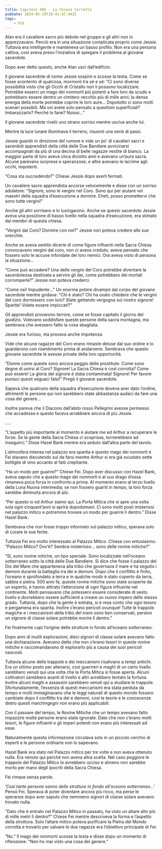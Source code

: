 ```yaml
---
title: Capitolo 466 - La Chiesa Corrotta
pubDate: 2024-05-29T18:41:47.942Z
tags:
    - htk
---
```


Alan era il cavaliere sacro più debole nel gruppo e gli altri non lo apprezzavano. Perciò era in una situazione complicata proprio come Jessie. Tuttavia era intelligente e manteneva un basso profilo. Non era una persona cattiva, così aveva preso l’iniziativa di spiegare il problema al giovane sacerdote.

Dopo aver detto questo, anche Alan uscì dall’edificio.

Il giovane sacerdote di nome Jessie sospirò e scosse la testa. Come se fosse scontento di qualcosa, mormorò tra sé e sé: “Ci sono diverse possibilità visto che gli Occhi di Cristallo non li possono localizzare. Potrebbe esserci un mago dei nonmorti più potenti a fare loro da scudo e potrebbero essere dentro un cimitero vecchio più di mille anni; la densa energia della morte potrebbe coprire le loro aure… Dopotutto ci sono molti scenari possibili. Ma voi avete solo pensato a questioni superficiali? Imbarazzarlo? Perché lo farei? Noiosi…”

Il giovane sacerdote rivelò uno strano sorriso mentre usciva anche lui.

Mentre la luce lunare illuminava il terreno, risuonò una serie di passi.

Jessie guardò in direzione del rumore e vide un po’ di cavalieri sacri e sacerdoti apprendisti della città delle Due Bandiere avvicinarsi accompagnati da più di una decina di belle ragazze vestite di bianco. La maggior parte di loro aveva circa diciotto anni e avevano un’aura sacra. Alcune parevano sorprese e speranzose, e altre avevano le lacrime agli occhi, impotenti.

“Cosa sta succedendo?” Chiese Jessie dopo averli fermati.

Un cavaliere sacro apprendista accorse velocemente e disse con un sorriso adulatore: “Signore, sono le vergini nel Coro. Sono qui per aiutare voi maestri della squadra d’esecuzione a dormire. Eheh, posso promettervi che sono tutte vergini!”

Anche gli altri sorrisero e lo lusingarono. Anche se questo sacerdote Jessie aveva una posizione di basso livello nella squadra d’esecuzione, era stimato dai membri di questa chiesa.

“Vergini dal Coro? Dormire con noi?” Jessie non poteva credere alle sue orecchie.

Anche se aveva sentito dicerie di come figure influenti nella Sacra Chiesa convocavano vergini dal coro, non ci aveva creduto; aveva pensato che fossero solo le accuse infondate dei loro nemici. Ora aveva visto di persona la situazione…

“Come può accadere? Una delle vergini del Coro potrebbe diventare la sacerdotessa destinata a servire gli dei, come potrebbero dei mortali corromperle?” Jessie non poteva crederci.

“Come osi! Impudente…” Un enorme potere divampò dal corpo del giovane sacerdote mentre gridava: “Chi è stato? Chi ha osato chiedere che le vergini del coro dormissero con loro? State gettando vergogna sul nostro signore! Sparite! Volete essere impiccati?”

Gli apprendisti provarono terrore, come se fosse capitato il giorno del giudizio. Volevano soddisfare queste persone della sacra montagna, ma sembrava che avessero fatto la cosa sbagliata.

Jessie era furioso, ma provava anche impotenza.

Vide che alcune ragazze del Coro erano rimaste deluse dal suo ordine e lo guardarono con risentimento prima di andarsene. Sembrava che questo giovane sacerdote le avesse private della loro opportunità.

“Donne come queste sono ancora peggio delle prostitute. Come sono degne di unirsi al Coro? Signore! La Sacra Chiesa è così corrotta? Come può essere! La gloria del signore è stata contaminata! Signore! Per favore punisci questi seguaci falsi!” Pregò il giovane sacerdote.

Sapeva che qualcuno della squadra d’esecuzione doveva aver dato l’ordine, altrimenti le persone qui non sarebbero state abbastanza audaci da fare una cosa del genere…

Inoltre pareva che il Diacono dall’abito rosso Pellegrini avesse permesso che accadesse e questo faceva arrabbiare ancora di più Jessie.

…..

“L’aspetto più importante al momento è aiutare me ed Arthur a recuperare le forze. Se la gente della Sacra Chiesa ci scoprisse, tornerebbero ad inseguirci.” Disse Hazel Bank mentre era seduto dall’altra parte del tavolo.

L’atmosfera intensa nel palazzo era sparita e questo mago dei nonmorti e Fei stavano discutendo sul da farsi mentre Arthur si era già svuotato sette bottiglie di vino accanto al falò crepitante.

“Ha un modo per guarire?” Chiese Fei. Dopo aver discusso con Hazel Bank, aveva saputo che a questo mago dei nonmorti e al suo drago d’ossa rimaneva poca forza in confronto a prima. Al momento erano al terzo livello della Luna Nuova intermedia; se non fossero guariti in tempo, la loro forza sarebbe diminuita ancora di più.

“Per questo io ed Arthur siamo qui. La Porta Mitica che si apre una volta sola ogni cinquant’anni si aprirà dopodomani. Ci sono molti posti misteriosi nel palazzo mitico e potremmo trovare un modo per guarire lì dentro.” Disse Hazel Bank.

Sembrava che non fosse troppo informato sul palazzo mitico, sperava solo di curare le sue ferite.

Tuttavia Fei era molto interessato al Palazzo Mitico. Chiese con entusiasmo: “Palazzo Mitico? Dov’è? Sembra misterioso… sono delle rovine mitiche?”

“Sì, sono rovine mitiche, un tipo speciale. Sono localizzate nell’oceano sotterraneo sotto la città delle Due Bandiere. Si dice che fosse il palazzo del Dio del Mare che apparteneva alla tribù che governava il mare e ha seguito i demoni durante la battaglia tra dei e demoni. Dopo che il conflitto è finito, l’oceano è sprofondato a terra e in qualche modo è stato coperto da terra, sabbia e pietra.
500 anni fa, queste rovine mitiche sono state scoperte da un esperto, e hanno attirato l’attenzione di ogni figura influente nel continente. Molti pensavano che potessero essere considerate di sesto livello e dovrebbero essere sufficienti a creare un nuovo impero dello stesso grado. Tuttavia, dopo che la gente è entrata, si è resa conto che ogni tesoro e pergamena era sparita. Inoltre c’erano pericoli ovunque! Tutte le trappole magiche e i meccanismi della tribù del mare sono ben conservati, persino un signore di classe solare potrebbe morire lì dentro.”

Fei finalmente capì l’origine delle strutture in fondo all’oceano sotterraneo.

Dopo anni di inutili esplorazioni, dieci signori di classe solare avevano fatto una dichiarazione. Avevano detto che non c’erano tesori in queste rovine mitiche e raccomandavano di esplorarlo più a causa dei suoi pericoli nascosti.

Tuttavia alcune delle trappole e dei meccanismi risalivano a tempi antichi. Era un ottimo posto per allenarsi, così guerrieri e maghi di un certo livello sarebbero venuti qui una volta che la Porta Mitica si fosse aperta. Alcuni coltivatori sarebbero avanti di livello e altri avrebbero tentato la fortuna. Inoltre alcuni maghi e assassini sarebbero venuti qui a studiare le trappole. Sfortunatamente, l’essenza di questi meccanismi era stata perduta da tempo e molti immaginavano che le leggi naturali di questo mondo fossero cambiate dopo il conflitto tra dei e demoni, così le teorie e le conoscenze dietro questi marchingegni non erano più applicabili.

Con il passare del tempo, le Rovine Mitiche che un tempo avevano fatto impazzire molte persone erano state ignorate. Dato che non c’erano molti tesori, le figure influenti e gli imperi potenti non erano più interessati ad esse.

Naturalmente questa informazione circolava solo in un piccolo cerchio di esperti e le persone ordinarie non lo sapevano.

Hazel Bank era stato nel Palazzo mitico per tre volte e non aveva ottenuto nulla. Era venuto qui perché non aveva altra scelta. Nel caso peggiore le trappole del Palazzo Mitico lo avrebbero ucciso e almeno non sarebbe morto per mano degli ipocriti della Sacra Chiesa.

Fei rimase senza parole.

<em>’Così tante persone sanno delle strutture in fondo all’oceano sotterraneo…’</em> Pensò Fei. Sperava di poter diventare ancora più ricco, ma perse le speranze dopo aver saputo che nemmeno signori di classe solare avevano trovato nulla.

“Dato che è entrato nel Palazzo Mitico in passato, ha visto un altare alto più di mille metri lì dentro?” Chiese Fei mentre descriveva la forma e l’aspetto della struttura. Solo l’altare mitico poteva purificare la Pietra del Mondo corrotta e trovarlo per salvare le due ragazze era l’obiettivo principale di Fei.

“No.” Il mago dei nonmorti scosse la testa e disse dopo un momento di riflessione: “Non ho mai visto una cosa del genere.”



